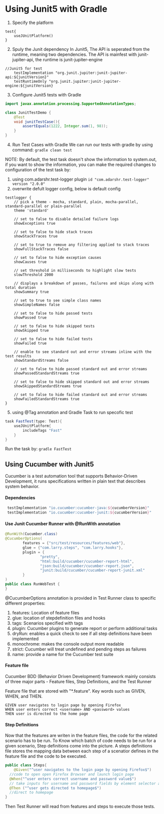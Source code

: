 # Using Junit5 with Gradle

1. Specify the platform
```
test{
    useJUnitPlatform()
}
```
2. Spuly the Junit dependency
In Junit5, The API is seperated from the runtime, meaning two dependencies.
The API is mainfest with junit-jupiter-api, the runtime is junit-jupiter-engine
```
//Junit5 for test
    testImplementation "org.junit.jupiter:junit-jupiter-api:${junitVersion}"
    testRuntimeOnly "org.junit.jupiter:junit-jupiter-engine:${junitVersion}
```
3. Configure Junit5 tests with Gradle

```java
import javax.annotation.processing.SupportedAnnotationTypes;

class JunitTestDemo {
    @Test
    void junitTestCase(){
        assertEquals(1222, Integer.sum(1, 98));
    }
}
```

4. Run Test Cases with Gradle
We can run our tests with gradle by using command: `gradle clean test`
 
NOTE: By default, the test task doesn't show the information to system.out, if you want to show the information, you can make the required changes to configuration of the test task by:
1. using com.adarshr.test-logger plugin
  `id "com.adarshr.test-logger" version "2.0.0"` 
2. overwrite defult logger config, below is default config
```
testlogger {
    // pick a theme - mocha, standard, plain, mocha-parallel, standard-parallel or plain-parallel
    theme 'standard'

    // set to false to disable detailed failure logs
    showExceptions true

    // set to false to hide stack traces
    showStackTraces true

    // set to true to remove any filtering applied to stack traces
    showFullStackTraces false

    // set to false to hide exception causes
    showCauses true

    // set threshold in milliseconds to highlight slow tests
    slowThreshold 2000

    // displays a breakdown of passes, failures and skips along with total duration
    showSummary true

    // set to true to see simple class names
    showSimpleNames false

    // set to false to hide passed tests
    showPassed true

    // set to false to hide skipped tests
    showSkipped true

    // set to false to hide failed tests
    showFailed true

    // enable to see standard out and error streams inline with the test results
    showStandardStreams false

    // set to false to hide passed standard out and error streams
    showPassedStandardStreams true

    // set to false to hide skipped standard out and error streams
    showSkippedStandardStreams true

    // set to false to hide failed standard out and error streams
    showFailedStandardStreams true
}
```
5. using @Tag annotation and Gradle Task to run specofic test
```groovy
task FastTest(type: Test){
    useJUnitPlatform{
        includeTags "Fast"
    }
}
```
Run the task by:
`gradle FastTest`

## Using Cucumber with Junit5
Cucumber is a test automation tool that supports Behavior-Driven Development, it runs specifications written in plain text that describes system behavior.

#### Dependencies
```groovy
 testImplementation "io.cucumber:cucumber-java:${cucumberVersion}"
 testImplementation "io.cucumber:cucumber-junit:${cucumberVersion}"
```
#### Use Junit Cucumber Runner with @RunWith annotation
```java
@RunWith(Cucumber.class)
@CucumberOptions(
        features = {"src/test/resources/features/web"},
        glue = {"com.larry.steps", "com.larry.hooks"},
        plugin = {
                "pretty",
                "html:build/cucumber/cucumber-report-html",
                "json:build/cucumber/cucumber-report.json",
                "junit:build/cucumber/cucumber-report-junit.xml"
        }
)
public class RunWebTest {
}
```
@CucumberOptions annotation is provided in Test Runner class to specific different properties:
1. features: Location of feature files
2. glue: location of stepdefinition files and hooks
3. tags: Scenarios specified with tags
4. plugin: Cucumber plugins to generate report or perform additional tasks
5. dryRun: enables a quick check to see if all step definitions have been implemented
6. monochrome: makes the console output more readable
7. strict: Cucumber will treat undefined and pending steps as failures
8. name: provide a name for the Cucumber test suite

#### Feature file
Cucumber BDD (Behavior Driven Development) framework mainly consists of three major parts - Feature files, Step Definitions, and the Test Runner

Feature file that are stored with "*.feature". Key words such as GIVEN, WHEN, and THEN.

```
GIVEN user navigates to login page by opening Firefox
WHEN user enters correct <username> AND <password> values
THEN user is directed to the home page
```

#### Step Definitions
Now that the features are writen in the feature files, the code for the related scenario has to be run.
To Know which batch of code needs to be run for a given scenario, Step definitions come into the picture.
A steps definitions file stores the mapping data between each step of a scenatior defines in the feature file and the code to be executed.

```java
public class Steps{ 
    @Given("^user navigates to the login page by opening Firefox$")
  //code to open open Firefox Browser and launch login page
  @When("^user enters correct username and password value$")
  // take inputs for username and password fields by element selector and put the correct values
  @Then ("^user gets directed to homepage$")
  //direct to homepage
}
```

Then Test Runner will read from features and steps to execute those tests.